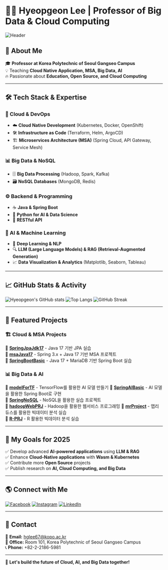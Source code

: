 # 👨‍🏫 Hyeopgeon Lee | Professor of Big Data & Cloud Computing

![Header](https://your-image-link.com/banner.png)

## 🚀 About Me
🎓 **Professor at Korea Polytechnic of Seoul Gangseo Campus**  
💡 Teaching **Cloud Native Application, MSA, Big Data, AI**  
🔥 Passionate about **Education, Open Source, and Cloud Computing**  

---

## 🛠️ Tech Stack & Expertise
### 📡 Cloud & DevOps
- ☁️ **Cloud Native Development** (Kubernetes, Docker, OpenShift)
- 🛠️ **Infrastructure as Code** (Terraform, Helm, ArgoCD)
- 🏗 **Microservices Architecture (MSA)** (Spring Cloud, API Gateway, Service Mesh)

### 📊 Big Data & NoSQL
- 🗄 **Big Data Processing** (Hadoop, Spark, Kafka)
- 🗃 **NoSQL Databases** (MongoDB, Redis)

### ⚙️ Backend & Programming
- ☕ **Java & Spring Boot**
- 🐍 **Python for AI & Data Science**
- 📡 **RESTful API**

### 🤖 AI & Machine Learning
- 🧠 **Deep Learning & NLP**
- 🔍 **LLM (Large Language Models) & RAG (Retrieval-Augmented Generation)**
- 📈 **Data Visualization & Analytics** (Matplotlib, Seaborn, Tableau)

---

## 📈 GitHub Stats & Activity
![Hyeopgeon's GitHub stats](https://github-readme-stats.vercel.app/api?username=Hyeopgeon-Lee&show_icons=true&theme=tokyonight)
![Top Langs](https://github-readme-stats.vercel.app/api/top-langs/?username=Hyeopgeon-Lee&layout=compact&theme=radical)
![GitHub Streak](https://streak-stats.demolab.com?user=Hyeopgeon-Lee&theme=radical)

---

## 📌 Featured Projects
### 🏗️ **Cloud & MSA Projects**
🔹 [**SpringJpaJdk17**](https://github.com/Hyeopgeon-Lee/SpringJpaJdk17) - Java 17 기반 JPA 실습  
🔹 [**msaJava17**](https://github.com/Hyeopgeon-Lee/msaJava17) - Spring 3.x + Java 17 기반 MSA 프로젝트  
🔹 [**SpringBootBasic**](https://github.com/Hyeopgeon-Lee/SpringBootBasic) - Java 17 + MariaDB 기반 Spring Boot 실습  

### 📊 **Big Data & AI**
🔹 [**modelForTF**](https://github.com/Hyeopgeon-Lee/modelForTF) - TensorFlow를 활용한 AI 모델 만들기
🔹 [**SpringAIBasic**](https://github.com/Hyeopgeon-Lee/SpringAIBasic) - AI 모델을 활용한 Spring Boot로 구현  
🔹 [**SpringNoSQL**](https://github.com/Hyeopgeon-Lee/SpringNoSQL) - NoSQL을 활용한 실습 프로젝트  
🔹 [**hadoopWebPRJ**](https://github.com/Hyeopgeon-Lee/hadoopWebPRJ) - Hadoop을 활용한 웹서비스 프로그래밍 
🔹 [**mrProject**](https://github.com/Hyeopgeon-Lee/mrProject) - 맵리듀스를 활용한 빅데이터 분석 실습  
🔹 [**R-PRJ**](https://github.com/Hyeopgeon-Lee/R-PRJ) - R 활용한 빅데이터 분석 실습  


---

## 🎯 My Goals for 2025
✅ Develop advanced **AI-powered applications** using **LLM & RAG**  
✅ Enhance **Cloud-Native applications** with **Wasm & Kubernetes**  
✅ Contribute more **Open Source** projects  
✅ Publish research on **AI, Cloud Computing, and Big Data**  

---

## 🌎 Connect with Me
[![Facebook](https://img.shields.io/badge/Facebook-1877F2?style=flat-square&logo=facebook&logoColor=white)](https://www.facebook.com/hyeopgeon.lee)
[![Instagram](https://img.shields.io/badge/Instagram-E4405F?style=flat-square&logo=instagram&logoColor=white)](https://www.instagram.com/hyeopgeon)
[![LinkedIn](https://img.shields.io/badge/LinkedIn-0A66C2?style=flat-square&logo=linkedin&logoColor=white)](https://www.linkedin.com/in/hyeopgeon-lee)

---

## 📧 Contact
📩 **Email:** hglee67@kopo.ac.kr  
📍 **Office:** Room 101, Korea Polytechnic of Seoul Gangseo Campus  
📞 **Phone:** +82-2-2186-5981  

---

🚀 **Let's build the future of Cloud, AI, and Big Data together!**  
